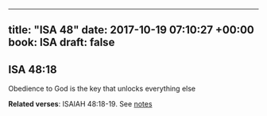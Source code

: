 
---
title: "ISA 48"
date: 2017-10-19 07:10:27 +00:00
book: ISA
draft: false
---

## ISA 48:18

Obedience to God is the key that unlocks everything else

**Related verses**: ISAIAH 48:18-19. See [notes](https://my.bible.com/notes/2749291005718815266)

